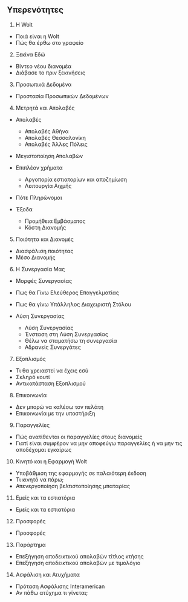## Υπερενότητες

1. Η Wolt

- Ποιά είναι η Wolt
- Πώς θα έρθω στο γραφείο

2. Ξεκίνα Εδώ

- Βίντεο νέου διανομέα
- Διάβασε το πριν ξεκινήσεις

3. Προσωπικά Δεδομένα

- Προστασία Προσωπικών Δεδομένων

4. Μετρητά και Απολαβές

- Απολαβές

  - Απολαβές Αθήνα
  - Απολαβές Θεσσαλονίκη
  - Απολαβές Άλλες Πόλεις

- Μεγιστοποίηση Απολαβών
- Επιπλέον χρήματα

  - Αργοπορία εστιατορίων και αποζημίωση
  - Λειτουργία Αιχμής

- Πότε Πληρώνομαι

- Έξοδα
  - Προμήθεια Εμβάσματος
  - Κόστη Διανομής

5. Ποιότητα και Διανομές

- Διασφάλιση ποιότητας
- Μέσο Διανομής

6. Η Συνεργασία Μας

- Μορφές Συνεργασίας
- Πως θα Γίνω Ελεύθερος Επαγγελματίας
- Πως θα γίνω Υπάλληλος Διαχειριστή Στόλου
- Λύση Συνεργασίας

  - Λύση Συνεργασίας
  - Ένσταση στη Λύση Συνεργασίας
  - Θέλω να σταματήσω τη συνεργασία
  - Αδρανείς Συνεργάτες

7. Εξοπλισμός

- Τι θα χρειαστεί να έχεις εσύ
- Σκληρό κουτί
- Αντικατάσταση Εξοπλισμού

8. Επικοινωνία

- Δεν μπορώ να καλέσω τον πελάτη
- Επικοινωνία με την υποστήριξη

9. Παραγγελίες

- Πώς ανατίθενται οι παραγγελίες στους διανομείς
- Γιατί είναι συμφέρον να μην αποφεύγω παραγγελίες ή να μην τις αποδέχομαι εγκαίρως

10. Κινητό και η Εφαρμογή Wolt

- Υποβάθμιση της εφαρμογής σε παλαιότερη έκδοση
- Τι κινητό να πάρω;
- Απενεργοποίηση βελτιστοποίησης μπαταρίας

11. Εμείς και τα εστιατόρια

- Εμείς και τα εστιατόρια

12. Προσφορές

- Προσφορές

13. Παράρτημα

- Επεξήγηση αποδεικτικού απολαβών τίτλος κτήσης
- Επεξήγηση αποδεικτικού απολαβών με τιμολόγιο

14. Ασφάλιση και Ατυχήματα

- Πρόταση Ασφάλισης Interamerican
- Αν πάθω ατύχημα τι γίνεται;
